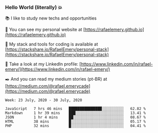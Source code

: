 ### Hello World (literally) :boom:
 
 :books:  I like to study new techs and opportunities
 
 :rocket:  You can see my personal website at [https://rafaelemery.github.io](https://rafaelemery.github.io)
 
 :hammer: My stack and tools for coding is available at [https://stackshare.io/RafaelEmery/personal-stack](https://stackshare.io/RafaelEmery/personal-stack)
 
 :busts_in_silhouette:  Take a look at my LinkedIn profile: [https://www.linkedin.com/in/rafael-emery/](https://www.linkedin.com/in/rafael-emery/)
 
 :black_nib:  And you can read my medium stories (pt-BR) at [https://medium.com/@rafael.emerycade](https://medium.com/@rafael.emerycade)

<!--START_SECTION:waka-->
```text
Week: 23 July, 2020 - 30 July, 2020

JavaScript   7 hrs 46 mins   ███████████████░░░░░░░░░░   62.82 % 
Markdown     1 hr 39 mins    ███░░░░░░░░░░░░░░░░░░░░░░   13.41 % 
JSON         1 hr 4 mins     ██░░░░░░░░░░░░░░░░░░░░░░░   08.67 % 
HTML         38 mins         █░░░░░░░░░░░░░░░░░░░░░░░░   05.17 % 
PHP          32 mins         █░░░░░░░░░░░░░░░░░░░░░░░░   04.41 %
```
<!--END_SECTION:waka-->
